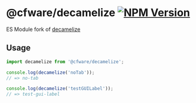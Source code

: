 # @cfware/decamelize [![NPM Version][npm-image]][npm-url]

ES Module fork of [decamelize](github.com/sindresorhus/decamelize)

## Usage

```js
import decamelize from '@cfware/decamelize';

console.log(decamelize('noTab'));
// => no-tab

console.log(decamelize('testGUILabel'));
// => test-gui-label
```

[npm-image]: https://img.shields.io/npm/v/@cfware/decamelize.svg
[npm-url]: https://npmjs.org/package/@cfware/decamelize
